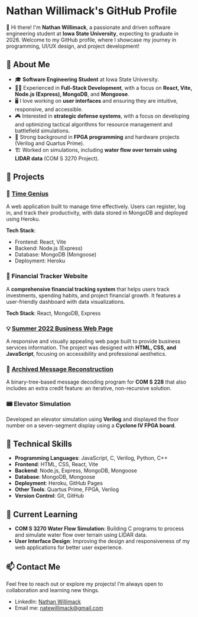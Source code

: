 # Nathan Willimack's GitHub Profile

👋 Hi there! I'm **Nathan Willimack**, a passionate and driven software engineering student at **Iowa State University**, expecting to graduate in 2026. Welcome to my GitHub profile, where I showcase my journey in programming, UI/UX design, and project development!

## 🌟 About Me

- 🎓 **Software Engineering Student** at Iowa State University.
- 👨‍💻 Experienced in **Full-Stack Development**, with a focus on **React, Vite, Node.js (Express), MongoDB**, and **Mongoose**.
- 🖥️ I love working on **user interfaces** and ensuring they are intuitive, responsive, and accessible.
- 🎮 Interested in **strategic defense systems**, with a focus on developing and optimizing tactical algorithms for resource management and battlefield simulations.
- 🔧 Strong background in **FPGA programming** and hardware projects (Verilog and Quartus Prime).
- 🏗️ Worked on simulations, including **water flow over terrain using LIDAR data** (COM S 3270 Project).

## 💼 Projects

### 🔗 [Time Genius](http://www.scheduleguru.org/)
A web application built to manage time effectively. Users can register, log in, and track their productivity, with data stored in MongoDB and deployed using Heroku.


**Tech Stack**:
- Frontend: React, Vite
- Backend: Node.js (Express)
- Database: MongoDB (Mongoose)
- Deployment: Heroku

### 💼 Financial Tracker Website
A **comprehensive financial tracking system** that helps users track investments, spending habits, and project financial growth. It features a user-friendly dashboard with data visualizations.

**Tech Stack**: React, MongoDB, Express

### 💡 [Summer 2022 Business Web Page](https://nate-willimack.github.io/my-site/)
A responsive and visually appealing web page built to provide business services information. The project was designed with **HTML, CSS, and JavaScript**, focusing on accessibility and professional aesthetics.

### 🚀 [Archived Message Reconstruction](https://github.com/Nate-Willimack/project-4)
A binary-tree-based message decoding program for **COM S 228** that also includes an extra credit feature: an iterative, non-recursive solution.

### 📟 Elevator Simulation
Developed an elevator simulation using **Verilog** and displayed the floor number on a seven-segment display using a **Cyclone IV FPGA board**.

## 🔧 Technical Skills

- **Programming Languages**: JavaScript, C, Verilog, Python, C++
- **Frontend**: HTML, CSS, React, Vite
- **Backend**: Node.js, Express, MongoDB, Mongoose
- **Database**: MongoDB, Mongoose
- **Deployment**: Heroku, GitHub Pages
- **Other Tools**: Quartus Prime, FPGA, Verilog
- **Version Control**: Git, GitHub

## 🔭 Current Learning

- **COM S 3270 Water Flow Simulation**: Building C programs to process and simulate water flow over terrain using LIDAR data.
- **User Interface Design**: Improving the design and responsiveness of my web applications for better user experience.


## 📫 Contact Me

Feel free to reach out or explore my projects! I’m always open to collaboration and learning new things.

- LinkedIn: [Nathan Willimack](https://www.linkedin.com/in/nathan-willimack/)
- Email me: natewillimack@gmail.com
